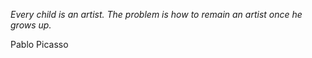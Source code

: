 <i>Every child is an artist.  The problem is how to remain an artist once he grows up.</i>

Pablo Picasso